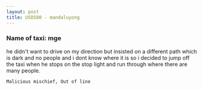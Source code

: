 ```yaml
---
layout: post
title: USD580 - mandaluyong
---
```


### Name of taxi: mge

he didn't want to drive on my direction but insisted on a different path which is dark and no people and i dont know where it is so i decided to jump off the taxi when he stops on the stop light and run through where there are many people.

```Malicious mischief, Out of line```
